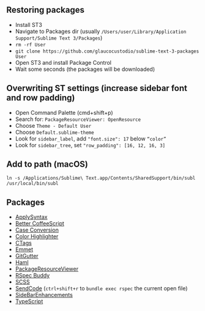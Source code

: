 ## Restoring packages

- Install ST3
- Navigate to Packages dir (usually `/Users/user/Library/Application Support/Sublime Text 3/Packages`)
- `rm -rf User`
- `git clone https://github.com/glaucocustodio/sublime-text-3-packages User`
- Open ST3 and install Package Control
- Wait some seconds (the packages will be downloaded)

## Overwriting ST settings (increase sidebar font and row padding)

- Open Command Palette (cmd+shift+p)
- Search for: `PackageResourceViewer: OpenResource`
- Choose `Theme - Default User`
- Choose `Default.sublime-theme`
- Look for `sidebar_label`, add `"font.size": 17` below `“color”`
- Look for `sidebar_tree`, set `"row_padding": [16, 12, 16, 3]`

## Add to path (macOS)

`ln -s /Applications/Sublime\ Text.app/Contents/SharedSupport/bin/subl /usr/local/bin/subl`

## Packages

- <a target="_blank" href="https://sublime.wbond.net/packages/ApplySyntax">ApplySyntax</a>
- <a target="_blank" href="https://packagecontrol.io/packages/Better%20CoffeeScript">Better CoffeeScript</a>
- <a target="_blank" href="https://packagecontrol.io/packages/Case%20Conversion">Case Conversion</a>
- <a target="_blank" href="https://sublime.wbond.net/packages/Color%20Highlighter">Color Highlighter</a>
- <a target="_blank" href="https://packagecontrol.io/packages/CTags">CTags</a>
- <a target="_blank" href="https://packagecontrol.io/packages/Emmet">Emmet</a>
- <a target="_blank" href="https://sublime.wbond.net/packages/GitGutter">Git​Gutter</a>
- <a target="_blank" href="https://sublime.wbond.net/packages/Haml">Haml</a>
- <a target="_blank" href="https://packagecontrol.io/packages/PackageResourceViewer">PackageResourceViewer</a>
- <a target="_blank" href="https://packagecontrol.io/packages/RSpec%20Buddy">RSpec Buddy</a>
- <a target="_blank" href="https://packagecontrol.io/packages/SCSS">SCSS</a>
- <a target="_blank" href="https://packagecontrol.io/packages/SendCode">SendCode</a> (`ctrl+shift+r` to `bundle exec rspec` the current open file)
- <a target="_blank" href="https://sublime.wbond.net/packages/SideBarEnhancements">Side​Bar​Enhancements</a>
- <a target="_blank" href="https://sublime.wbond.net/packages/TypeScript">TypeScript</a>
